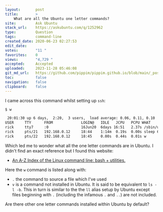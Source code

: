 ```yaml
---
layout:       post
title:        >
    What are all the Ubuntu one letter commands?
site:         Ask Ubuntu
stack_url:    https://askubuntu.com/q/1252962
type:         Question
tags:         command-line
created_date: 2020-06-23 02:27:53
edit_date:    
votes:        "11 "
favorites:    0
views:        "4,729 "
accepted:     Accepted
uploaded:     2023-11-28 05:46:08
git_md_url:   https://github.com/pippim/pippim.github.io/blob/main/_posts/2020/2020-06-23-What-are-all-the-Ubuntu-one-letter-commands_.md
toc:          false
navigation:   false
clipboard:    false
---
```


I came across this command whilst setting up `ssh`:



``` bash
$ w

 20:01:30 up 6 days,  2:20,  3 users,  load average: 0.06, 0.11, 0.10
USER     TTY      FROM             LOGIN@   IDLE   JCPU   PCPU WHAT
rick     tty7     :0               16Jun20  6days 16:51   2.37s /sbin/upstart --user
rick     pts/21   192.168.0.12     18:44    1:14m  0.19s  0.00s sleep 60
rick     pts/22   192.168.0.12     18:45    0.00s  0.44s  0.01s w
```

Which led me to wonder what all the one letter commands are in Ubuntu. I didn't find an exact reference but I found this website:

- [An A-Z Index of the Linux command line: bash + utilities.][1]

Here the `w` command is listed along with:

- `.` the command to source a file which I've used
- `v` is a command not installed in Ubuntu. It is said to be equivalent to `ls -l -b`. This in turn is similar to the the `ll` alias setup by Ubuntu except files beginning with `.` (including the infamous `.` and `..`) are not included.

Are there other one letter commands installed within Ubuntu by default? 

  [1]: https://ss64.com/bash/
